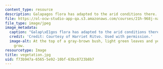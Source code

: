 ```yaml
---
content_type: resource
description: Galapagos flora has adapted to the arid conditions there.
file: https://ol-ocw-studio-app-qa.s3.amazonaws.com/courses/21h-968j-nature-environment-and-empire-spring-2010/f73b947a65655e9210bf63bc8723b8b7_vegetation.jpg
file_type: image/jpeg
image_metadata:
  caption: "Galap\xE1gos flora has adapted to the arid conditions there."
  credit: 'Credit: Courtesy of Harriet Ritvo. Used with permission.'
  image-alt: At the top of a gray-brown bush, light green leaves and yellow flowers
    grow.
resourcetype: Image
title: vegetation.jpg
uid: f73b947a-6565-5e92-10bf-63bc8723b8b7
---
```

